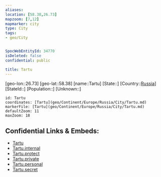 ```yaml
---
aliases: 
location: [58.38,26.73]
mapzoom: [7,12] 
mapmarker: city 
type: City
tags:
- geo/City


SpocWebEntityId: 34770
isDeleted: false
confidential: public

title: Tartu
---
```

[geo-lon::26.73]
[geo-lat::58.38]
[name::Tartu]
[State::]
[Country::[Russia](geo/Continent/Europe/Russia.md)]
[StateId::]
[Population::]
[Unknown::]


```leaflet
id: Tartu
coordinates: [Tartu](geo/Continent/Europe/Russia/City/Tartu.md)
markerFile: [Tartu](geo/Continent/Europe/Russia/City/Tartu.md)
defaultZoom: 11 
maxZoom: 18
```


## Confidential Links & Embeds: 
- [Tartu](../../../../../../_public/geo/Continent/Europe/Russia/City/Tartu.md) 
- [Tartu.internal](../../../../../../_internal/geo/Continent/Europe/Russia/City/Tartu.internal.md) 
- [Tartu.protect](../../../../../../_protect/geo/Continent/Europe/Russia/City/Tartu.protect.md) 
- [Tartu.private](../../../../../../_private/geo/Continent/Europe/Russia/City/Tartu.private.md) 
- [Tartu.personal](../../../../../../_personal/geo/Continent/Europe/Russia/City/Tartu.personal.md) 
- [Tartu.secret](../../../../../../_secret/geo/Continent/Europe/Russia/City/Tartu.secret.md) 
